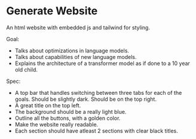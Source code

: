 # Generate Website

An html website with embedded js and tailwind for styling.

Goal:
* Talks about optimizations in language models.
* Talks about capabilities of new language models.
* Explains the architecture of a transformer model as if done to a 10 year old child.

Spec:
* A top bar that handles switching between three tabs for each of the goals. Should be slightly dark. Should be on the top right.
* A great title on the top left.
* The background should be a really light blue.
* Outline all the buttons, with a golden color.
* Make the website really readable.
* Each section should have atleast 2 sections with clear black titles. 
